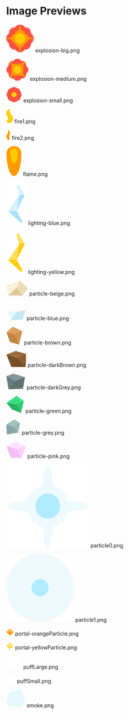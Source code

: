 # Image Previews

![explosion-big.png](explosion-big.png) explosion-big.png

![explosion-medium.png](explosion-medium.png) explosion-medium.png

![explosion-small.png](explosion-small.png) explosion-small.png

![fire1.png](fire1.png) fire1.png

![fire2.png](fire2.png) fire2.png

![flame.png](flame.png) flame.png

![lighting-blue.png](lighting-blue.png) lighting-blue.png

![lighting-yellow.png](lighting-yellow.png) lighting-yellow.png

![particle-beige.png](particle-beige.png) particle-beige.png

![particle-blue.png](particle-blue.png) particle-blue.png

![particle-brown.png](particle-brown.png) particle-brown.png

![particle-darkBrown.png](particle-darkBrown.png) particle-darkBrown.png

![particle-darkGrey.png](particle-darkGrey.png) particle-darkGrey.png

![particle-green.png](particle-green.png) particle-green.png

![particle-grey.png](particle-grey.png) particle-grey.png

![particle-pink.png](particle-pink.png) particle-pink.png

![particle0.png](particle0.png) particle0.png

![particle1.png](particle1.png) particle1.png

![portal-orangeParticle.png](portal-orangeParticle.png) portal-orangeParticle.png

![portal-yellowParticle.png](portal-yellowParticle.png) portal-yellowParticle.png

![puffLarge.png](puffLarge.png) puffLarge.png

![puffSmall.png](puffSmall.png) puffSmall.png

![smoke.png](smoke.png) smoke.png

